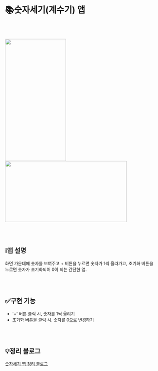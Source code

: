 # 📚숫자세기(계수기) 앱

<br>
<br>

<img src="https://user-images.githubusercontent.com/91411447/213601238-65b0bb6b-8645-4ef5-a88c-451ba20b3a33.jpg" width="200" height="400"/><img src="https://user-images.githubusercontent.com/91411447/213601243-fb4e2ebe-e792-4ab9-a882-c010136b3a07.jpg" width="400" height="200"/>

<br>
<br>

## ℹ️앱 설명

화면 가운데에 숫자를 보여주고 + 버튼을 누르면 숫자가 1씩 올라가고, 초기화 버튼을 누르면 숫자가 초기화되어 0이 되는 간단한 앱.

<br>
<br>

## ✅구현 기능

* '+' 버튼 클릭 시, 숫자를 1씩 올리기
* 초기화 버튼을 클릭 시. 숫자를 0으로 변경하기

<br>
<br>

## 💡정리 블로그
[숫자세기 앱 정리 블로그](https://becomeproo.github.io/android/Part1-%EC%88%AB%EC%9E%90%EC%84%B8%EA%B8%B0(%EA%B3%84%EC%88%98%EA%B8%B0)-%EC%95%B1/)

